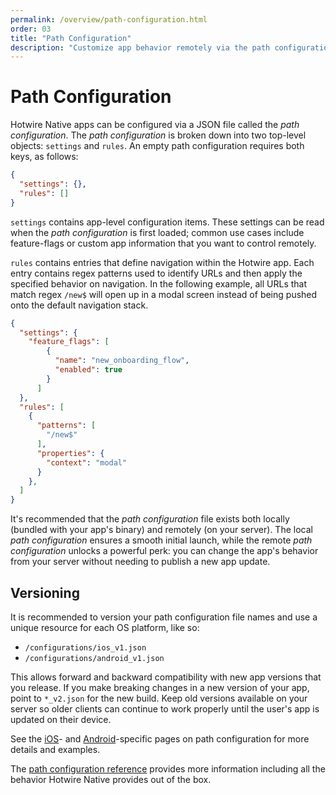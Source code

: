 ```yaml
---
permalink: /overview/path-configuration.html
order: 03
title: "Path Configuration"
description: "Customize app behavior remotely via the path configuration."
---
```


# Path Configuration

Hotwire Native apps can be configured via a JSON file called the *path configuration*. The *path configuration* is broken down into two top-level objects: `settings` and `rules`. An empty path configuration requires both keys, as follows:

```json
{
  "settings": {},
  "rules": []
}
```

`settings` contains app-level configuration items. These settings can be read when the *path configuration* is first loaded; common use cases include feature-flags or custom app information that you want to control remotely.

`rules` contains entries that define navigation within the Hotwire app. Each entry contains regex patterns used to identify URLs and then apply the specified behavior on navigation. In the following example, all URLs that match regex `/new$` will open up in a modal screen instead of being pushed onto the default navigation stack.

```json
{
  "settings": {
    "feature_flags": [
        {
          "name": "new_onboarding_flow",
          "enabled": true
        }
      ]
  },
  "rules": [
    {
      "patterns": [
        "/new$"
      ],
      "properties": {
        "context": "modal"
      }
    },
  ]
}
```

It's recommended that the *path configuration* file exists both locally (bundled with your app's binary) and remotely (on your server). The local *path configuration* ensures a smooth initial launch, while the remote *path configuration* unlocks a powerful perk: you can change the app's behavior from your server without needing to publish a new app update.

## Versioning

It is recommended to version your path configuration file names and use a unique resource for each OS platform, like so:

* `/configurations/ios_v1.json`
* `/configurations/android_v1.json`

This allows forward and backward compatibility with new app versions that you release. If you make breaking changes in a new version of your app, point to `*_v2.json` for the new build. Keep old versions available on your server so older clients can continue to work properly until the user's app is updated on their device.

See the [iOS](/ios/path-configuration)- and [Android](/android/path-configuration)-specific pages on path configuration for more details and examples.

The [path configuration reference](/reference/path-configuration) provides more information including all the behavior Hotwire Native provides out of the box.
